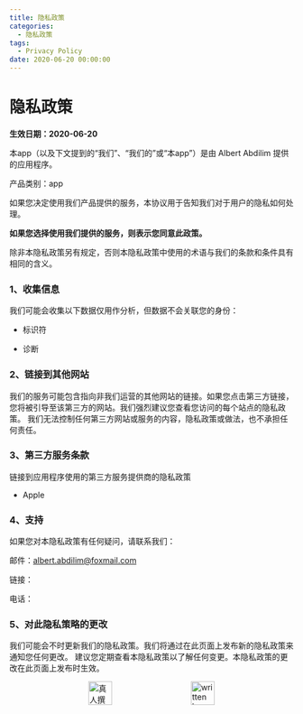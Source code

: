 ```yaml
---
title: 隐私政策
categories:
  - 隐私政策
tags:
  - Privacy Policy
date: 2020-06-20 00:00:00
---
```


# 隐私政策

**生效日期：2020-06-20**

本app（以及下文提到的“我们”、“我们的”或“本app”）是由 Albert Abdilim 提供的应用程序。

产品类别：app

如果您决定使用我们产品提供的服务，本协议用于告知我们对于用户的隐私如何处理。

**如果您选择使用我们提供的服务，则表示您同意此政策。**

除非本隐私政策另有规定，否则本隐私政策中使用的术语与我们的条款和条件具有相同的含义。

### 1、收集信息

我们可能会收集以下数据仅用作分析，但数据不会关联您的身份：

- 标识符

- 诊断

### 2、链接到其他网站

我们的服务可能包含指向非我们运营的其他网站的链接。如果您点击第三方链接，您将被引导至该第三方的网站。我们强烈建议您查看您访问的每个站点的隐私政策。 我们无法控制任何第三方网站或服务的内容，隐私政策或做法，也不承担任何责任。

### 3、第三方服务条款

链接到应用程序使用的第三方服务提供商的隐私政策

- Apple

### 4、支持

如果您对本隐私政策有任何疑问，请联系我们：

邮件：[albert.abdilim@foxmail.com](mailto:albert.abdilim@foxmail.com)

链接：

电话：

### 5、对此隐私策略的更改

我们可能会不时更新我们的隐私政策。我们将通过在此页面上发布新的隐私政策来通知您任何更改。 建议您定期查看本隐私政策以了解任何变更。本隐私政策的更改在此页面上发布时生效。

<div style="display: flex;align-items: center;justify-content: space-evenly;">
  <img src="https://mirror.ghproxy.com/https://raw.githubusercontent.com/L1cardo/l1cardo.github.io/blog/themes/butterfly/source/img/notbyai_cn.png" alt="真人撰写" style="height: 42px;">
  <img src="https://mirror.ghproxy.com/https://raw.githubusercontent.com/L1cardo/l1cardo.github.io/blog/themes/butterfly/source/img/notbyai_en.png" alt="written by human" style="height: 42px;">
</div>
